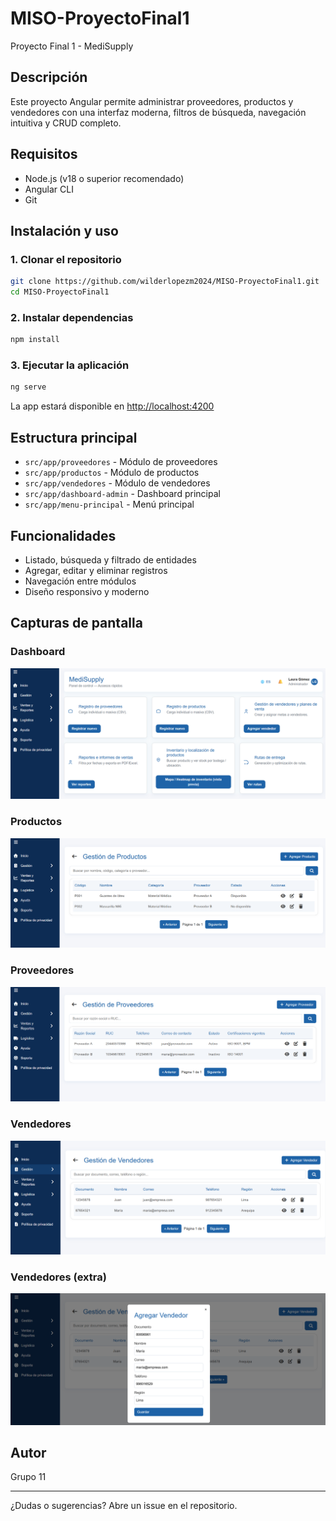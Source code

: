 # MISO-ProyectoFinal1

Proyecto Final 1 - MediSupply

## Descripción
Este proyecto Angular permite administrar proveedores, productos y vendedores con una interfaz moderna, filtros de búsqueda, navegación intuitiva y CRUD completo.

## Requisitos
- Node.js (v18 o superior recomendado)
- Angular CLI
- Git

## Instalación y uso

### 1. Clonar el repositorio
```sh
git clone https://github.com/wilderlopezm2024/MISO-ProyectoFinal1.git
cd MISO-ProyectoFinal1
```

### 2. Instalar dependencias
```sh
npm install
```

### 3. Ejecutar la aplicación
```sh
ng serve
```
La app estará disponible en [http://localhost:4200](http://localhost:4200)

## Estructura principal
- `src/app/proveedores` - Módulo de proveedores
- `src/app/productos` - Módulo de productos
- `src/app/vendedores` - Módulo de vendedores
- `src/app/dashboard-admin` - Dashboard principal
- `src/app/menu-principal` - Menú principal

## Funcionalidades
- Listado, búsqueda y filtrado de entidades
- Agregar, editar y eliminar registros
- Navegación entre módulos
- Diseño responsivo y moderno

## Capturas de pantalla

### Dashboard
![Dashboard](src/assets/dashboard.png)

### Productos
![Productos](src/assets/productos.png)

### Proveedores
![Proveedores](src/assets/proveedores.png)

### Vendedores
![Vendedores](src/assets/vendedores.png)

### Vendedores (extra)
![Vendedores extra](src/assets/vendedores_1.png)

## Autor
Grupo 11

---
¿Dudas o sugerencias? Abre un issue en el repositorio.

